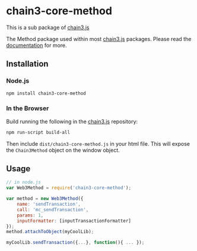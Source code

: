 # chain3-core-method

This is a sub package of [chain3.js][repo]

The Method package used within most [chain3.js][repo] packages.
Please read the [documentation][docs] for more.

## Installation

### Node.js

```bash
npm install chain3-core-method
```

### In the Browser

Build running the following in the [chain3.js][repo] repository:

```bash
npm run-script build-all
```

Then include `dist/chain3-core-method.js` in your html file.
This will expose the `Chain3Method` object on the window object.


## Usage

```js
// in node.js
var Web3Method = require('chain3-core-method');

var method = new Web3Method({
    name: 'sendTransaction',
    call: 'mc_sendTransaction',
    params: 1,
    inputFormatter: [inputTransactionFormatter]
});
method.attachToObject(myCoolLib);

myCoolLib.sendTransaction({...}, function(){ ... });
```


[docs]: https://moac-docs.readthedocs.io/en/latest/moac/Chain3Js.html
[repo]: https://github.com/mdranger/chain3


